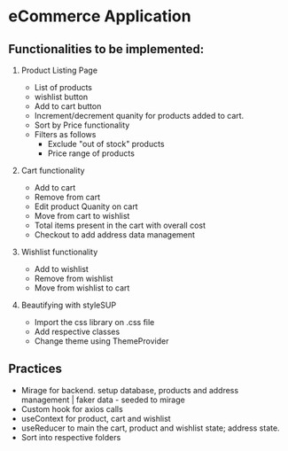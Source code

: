 # eCommerce Application 

## Functionalities to be implemented:

1. Product Listing Page
    * List of products
    * wishlist button
    * Add to cart button
    * Increment/decrement quanity for products added to cart.
    * Sort by Price functionality
    * Filters as follows
        * Exclude "out of stock" products
        * Price range of products

2. Cart functionality
    * Add to cart
    * Remove from cart
    * Edit product Quanity on cart
    * Move from cart to wishlist
    * Total items present in the cart with overall cost
    * Checkout to add address data management

3. Wishlist functionality
    * Add to wishlist
    * Remove from wishlist
    * Move from wishlist to cart

4. Beautifying with styleSUP
    * Import the css library on .css file
    * Add respective classes
    * Change theme using ThemeProvider

## Practices
* Mirage for backend. setup database, products and address management | faker data - seeded to mirage
* Custom hook for axios calls
* useContext for product, cart and wishlist
* useReducer to main the cart, product and wishlist state; address state.
* Sort into respective folders
